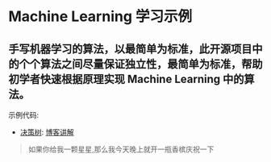 # Machine Learning 学习示例

手写机器学习的算法，以最简单为标准，此开源项目中的个个算法之间尽量保证独立性，最简单为标准，帮助初学者快速根据原理实现 Machine Learning 中的算法。
----

示例代码:
- [决策树](https://github.com/Coder-Liuu/machine-learning-examples/blob/main/DecisionTree.py): [博客讲解](https://coder-liuu.github.io/2021/02/%E5%8A%A8%E6%89%8B%E5%AE%9E%E7%8E%B0%E5%86%B3%E7%AD%96%E6%A0%91/)

> 如果你给我一颗星星,那么我今天晚上就开一瓶香槟庆祝一下
